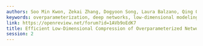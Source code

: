 ```yaml
---
authors: Soo Min Kwon, Zekai Zhang, Dogyoon Song, Laura Balzano, Qing Qu
keywords: overparameterization, deep networks, low-dimensional modeling
link: https://openreview.net/forum?id=1AVb9oEdK7
title: Efficient Low-Dimensional Compression of Overparameterized Networks
session: 2
---
```

